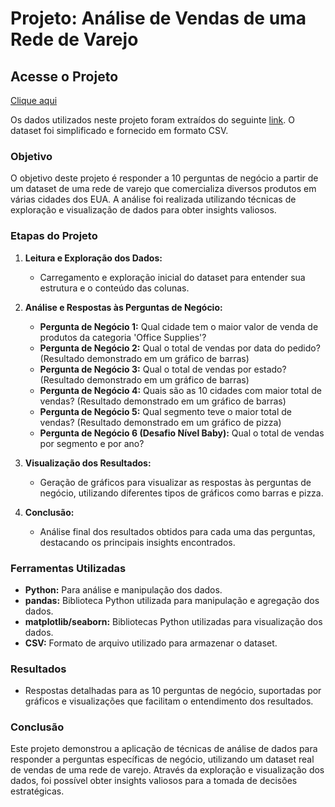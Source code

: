 # Projeto: Análise de Vendas de uma Rede de Varejo

## Acesse o Projeto

<a href="https://github.com/leonardocapristo/DA_Varejo/blob/main/DA_Varejo.ipynb">Clique aqui</a>


Os dados utilizados neste projeto foram extraídos do seguinte [link](https://community.tableau.com/s/question/0D54T00000CWeX8SAL/sample-superstore-sales-excelxls). O dataset foi simplificado e fornecido em formato CSV.

### Objetivo
O objetivo deste projeto é responder a 10 perguntas de negócio a partir de um dataset de uma rede de varejo que comercializa diversos produtos em várias cidades dos EUA. A análise foi realizada utilizando técnicas de exploração e visualização de dados para obter insights valiosos.

### Etapas do Projeto

1. **Leitura e Exploração dos Dados:**
   - Carregamento e exploração inicial do dataset para entender sua estrutura e o conteúdo das colunas.

2. **Análise e Respostas às Perguntas de Negócio:**
   - **Pergunta de Negócio 1:** Qual cidade tem o maior valor de venda de produtos da categoria 'Office Supplies'?
   - **Pergunta de Negócio 2:** Qual o total de vendas por data do pedido? (Resultado demonstrado em um gráfico de barras)
   - **Pergunta de Negócio 3:** Qual o total de vendas por estado? (Resultado demonstrado em um gráfico de barras)
   - **Pergunta de Negócio 4:** Quais são as 10 cidades com maior total de vendas? (Resultado demonstrado em um gráfico de barras)
   - **Pergunta de Negócio 5:** Qual segmento teve o maior total de vendas? (Resultado demonstrado em um gráfico de pizza)
   - **Pergunta de Negócio 6 (Desafio Nível Baby):** Qual o total de vendas por segmento e por ano?

3. **Visualização dos Resultados:**
   - Geração de gráficos para visualizar as respostas às perguntas de negócio, utilizando diferentes tipos de gráficos como barras e pizza.

4. **Conclusão:**
   - Análise final dos resultados obtidos para cada uma das perguntas, destacando os principais insights encontrados.

### Ferramentas Utilizadas
- **Python:** Para análise e manipulação dos dados.
- **pandas:** Biblioteca Python utilizada para manipulação e agregação dos dados.
- **matplotlib/seaborn:** Bibliotecas Python utilizadas para visualização dos dados.
- **CSV:** Formato de arquivo utilizado para armazenar o dataset.

### Resultados
- Respostas detalhadas para as 10 perguntas de negócio, suportadas por gráficos e visualizações que facilitam o entendimento dos resultados.

### Conclusão
Este projeto demonstrou a aplicação de técnicas de análise de dados para responder a perguntas específicas de negócio, utilizando um dataset real de vendas de uma rede de varejo. Através da exploração e visualização dos dados, foi possível obter insights valiosos para a tomada de decisões estratégicas.
